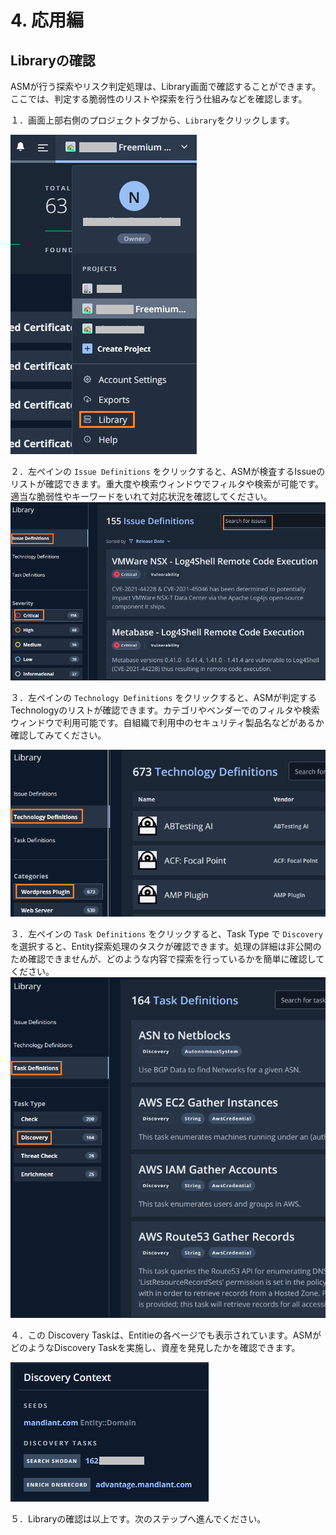 # 4. 応用編

## Libraryの確認

ASMが行う探索やリスク判定処理は、Library画面で確認することができます。  
ここでは、判定する脆弱性のリストや探索を行う仕組みなどを確認します。

１．画面上部右側のプロジェクトタブから、`Library`をクリックします。

![](images/2022-09-16-12-03-58-image.png)

２．左ペインの `Issue Definitions` をクリックすると、ASMが検査するIssueのリストが確認できます。重大度や検索ウィンドウでフィルタや検索が可能です。適当な脆弱性やキーワードをいれて対応状況を確認してください。
![](images/2022-09-16-12-06-26-image.png)

３．左ペインの `Technology Definitions` をクリックすると、ASMが判定するTechnologyのリストが確認できます。カテゴリやベンダーでのフィルタや検索ウィンドウで利用可能です。自組織で利用中のセキュリティ製品名などがあるか確認してみてください。

![](images/2022-09-16-12-08-52-image.png)

３．左ペインの `Task Definitions` をクリックすると、Task Type で `Discovery` を選択すると、Entity探索処理のタスクが確認できます。処理の詳細は非公開のため確認できませんが、どのような内容で探索を行っているかを簡単に確認してください。![](images/2022-09-16-12-14-33-image.png)

４．この Discovery Taskは、Entitieの各ページでも表示されています。ASMがどのようなDiscovery Taskを実施し、資産を発見したかを確認できます。

![](images/2022-09-16-12-18-22-image.png)

５．Libraryの確認は以上です。次のステップへ進んでください。
